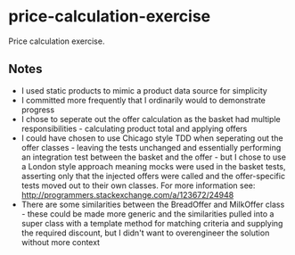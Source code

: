 # price-calculation-exercise
Price calculation exercise.

## Notes
- I used static products to mimic a product data source for simplicity
- I committed more frequently that I ordinarily would to demonstrate progress
- I chose to seperate out the offer calculation as the basket had multiple responsibilities - calculating product total and applying offers
- I could have chosen to use Chicago style TDD when seperating out the offer classes - leaving the tests unchanged and essentially performing an integration test between the basket and the offer - but I chose to use a London style approach meaning mocks were used in the basket tests, asserting only that the injected offers were called and the offer-specific tests moved out to their own classes. For more information see: http://programmers.stackexchange.com/a/123672/24948 
- There are some similarities between the BreadOffer and MilkOffer class - these could be made more generic and the similarities pulled into a super class with a template method for matching criteria and supplying the required discount, but I didn't want to overengineer the solution without more context